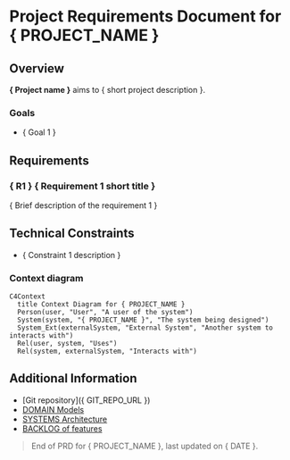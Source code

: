 # Project Requirements Document for { PROJECT_NAME }

## Overview

<!-- Questions to consider:
 - What business problem does it solve?
 - Who is it for?
 - What is the expected benefit? -->

**{ Project name }** aims to { short project description }.

### Goals

<!-- 
  Write between 1 and 5 goals that describe the desired outcomes of the project.
-->

 - { Goal 1 }

## Requirements

<!-- Questions to consider:
- What actions should the user be able to perform?
- What validations or business rules must be met?
- What are the performance, availability, and security expectations?
- Must it comply with any technical or legal standards? -->

<!-- 
  Write between 1 and 9 (ideally 3 to 5) requirements that describe the expected behavior of the system. 
  Use the format R1, R2, etc. to name each requirement.
-->

### { R1 } { Requirement 1 short title }

{ Brief description of the requirement 1 }

## Technical Constraints

<!-- Questions to consider:
 - Which systems must be integrated?
 - Are there any imposed technical decisions? -->

- { Constraint 1 description }

<!-- Draw the system-context diagram here following the C4 model -->

### Context diagram

````mermaid
C4Context
  title Context Diagram for { PROJECT_NAME }
  Person(user, "User", "A user of the system")
  System(system, "{ PROJECT_NAME }", "The system being designed")
  System_Ext(externalSystem, "External System", "Another system to interacts with")
  Rel(user, system, "Uses")
  Rel(system, externalSystem, "Interacts with")
````

## Additional Information

<!-- Add any additional information that is relevant to the project, such as links to design documents, user stories, or other resources. -->

- [Git repository]({ GIT_REPO_URL })
- [DOMAIN Models](./DOMAIN.md)
- [SYSTEMS Architecture](./SYSTEMS.md)
- [BACKLOG of features](./BACKLOG.md)

> End of PRD for { PROJECT_NAME }, last updated on { DATE }.